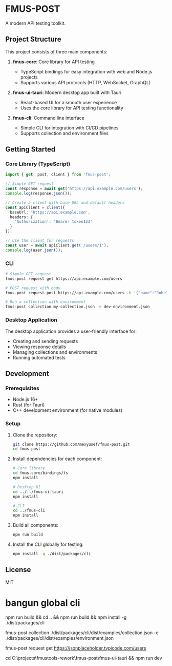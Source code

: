 # FMUS-POST

A modern API testing toolkit.

## Project Structure

This project consists of three main components:

1. **fmus-core**: Core library for API testing
   - TypeScript bindings for easy integration with web and Node.js projects
   - Supports various API protocols (HTTP, WebSocket, GraphQL)

2. **fmus-ui-tauri**: Modern desktop app built with Tauri
   - React-based UI for a smooth user experience
   - Uses the core library for API testing functionality

3. **fmus-cli**: Command line interface
   - Simple CLI for integration with CI/CD pipelines
   - Supports collection and environment files

## Getting Started

### Core Library (TypeScript)

```typescript
import { get, post, client } from 'fmus-post';

// Simple GET request
const response = await get('https://api.example.com/users');
console.log(response.json());

// Create a client with base URL and default headers
const apiClient = client({
  baseUrl: 'https://api.example.com',
  headers: {
    'Authorization': 'Bearer token123'
  }
});

// Use the client for requests
const user = await apiClient.get('/users/1');
console.log(user.json());
```

### CLI

```bash
# Simple GET request
fmus-post request get https://api.example.com/users

# POST request with body
fmus-post request post https://api.example.com/users -b '{"name":"John"}'

# Run a collection with environment
fmus-post collection my-collection.json -e dev-environment.json
```

### Desktop Application

The desktop application provides a user-friendly interface for:

- Creating and sending requests
- Viewing response details
- Managing collections and environments
- Running automated tests

## Development

### Prerequisites

- Node.js 16+
- Rust (for Tauri)
- C++ development environment (for native modules)

### Setup

1. Clone the repository:
   ```bash
   git clone https://github.com/mexyusef/fmus-post.git
   cd fmus-post
   ```

2. Install dependencies for each component:
   ```bash
   # Core library
   cd fmus-core/bindings/ts
   npm install

   # Desktop UI
   cd ../../fmus-ui-tauri
   npm install

   # CLI
   cd ../fmus-cli
   npm install
   ```

3. Build all components:
   ```bash
   npm run build
   ```

4. Install the CLI globally for testing:
   ```bash
   npm install -g ./dist/packages/cli
   ```

## License

MIT

# bangun global cli
npm run build && cd .. && npm run build && npm install -g ./dist/packages/cli

fmus-post collection ./dist/packages/cli/dist/examples/collection.json -e ./dist/packages/cli/dist/examples/environment.json

fmus-post request get https://jsonplaceholder.typicode.com/users


cd C:\projects\fmustools-rework\fmus-post\fmus-ui-tauri && npm run dev